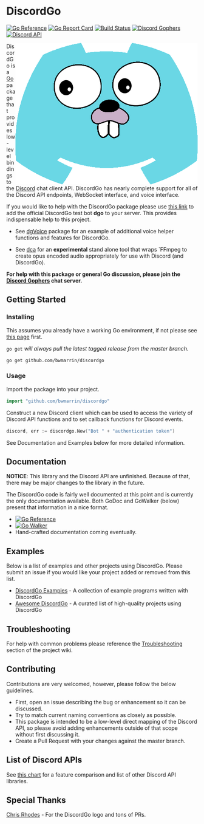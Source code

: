 # DiscordGo

[![Go Reference](https://pkg.go.dev/badge/github.com/bwmarrin/discordgo.svg)](https://pkg.go.dev/github.com/bwmarrin/discordgo) [![Go Report Card](https://goreportcard.com/badge/github.com/bwmarrin/discordgo)](https://goreportcard.com/report/github.com/bwmarrin/discordgo) [![Build Status](https://travis-ci.com/bwmarrin/discordgo.svg?branch=master)](https://travis-ci.com/bwmarrin/discordgo) [![Discord Gophers](https://img.shields.io/badge/Discord%20Gophers-%23discordgo-blue.svg)](https://discord.gg/golang) [![Discord API](https://img.shields.io/badge/Discord%20API-%23go_discordgo-blue.svg)](https://discord.com/invite/discord-api)

<img alt="discordgo-logo" align="right" src="https://github.com/bwmarrin/discordgo/blob/master/docs/img/discordgo.png">

DiscordGo is a [Go](https://golang.org/) package that provides low-level 
bindings to the [Discord](https://discord.com/) chat client API. DiscordGo has nearly complete support for all of the Discord API endpoints, WebSocket
interface, and voice interface.

If you would like to help with the DiscordGo package please use 
[this link](https://discord.com/oauth2/authorize?client_id=173113690092994561&scope=bot)
to add the official DiscordGo test bot **dgo** to your server. This provides 
indispensable help to this project.

* See [dgVoice](https://github.com/bwmarrin/dgvoice) package for an example of
additional voice helper functions and features for DiscordGo.

* See [dca](https://github.com/bwmarrin/dca) for an **experimental** stand alone
tool that wraps `FFmpeg to create opus encoded audio appropriately for use with
Discord (and DiscordGo).

**For help with this package or general Go discussion, please join the [Discord 
Gophers](https://discord.gg/golang) chat server.**

## Getting Started

### Installing

This assumes you already have a working Go environment, if not please see
[this page](https://golang.org/doc/install) first.

`go get` *will always pull the latest tagged release from the master branch.*

```sh
go get github.com/bwmarrin/discordgo
```

### Usage

Import the package into your project.

```go
import "github.com/bwmarrin/discordgo"
```

Construct a new Discord client which can be used to access the variety of 
Discord API functions and to set callback functions for Discord events.

```go
discord, err := discordgo.New("Bot " + "authentication token")
```

See Documentation and Examples below for more detailed information.


## Documentation

**NOTICE**: This library and the Discord API are unfinished.
Because of that, there may be major changes to the library in the future.

The DiscordGo code is fairly well documented at this point and is currently
the only documentation available.  Both GoDoc and GoWalker (below) present
that information in a nice format.

- [![Go Reference](https://pkg.go.dev/badge/github.com/bwmarrin/discordgo.svg)](https://pkg.go.dev/github.com/bwmarrin/discordgo)
- [![Go Walker](https://gowalker.org/api/v1/badge)](https://gowalker.org/github.com/bwmarrin/discordgo) 
- Hand-crafted documentation coming eventually.


## Examples

Below is a list of examples and other projects using DiscordGo.  Please submit 
an issue if you would like your project added or removed from this list. 

- [DiscordGo Examples](https://github.com/bwmarrin/discordgo/tree/master/examples) - A collection of example programs written with DiscordGo
- [Awesome DiscordGo](https://github.com/bwmarrin/discordgo/wiki/Awesome-DiscordGo) - A curated list of high-quality projects using DiscordGo

## Troubleshooting
For help with common problems please reference the 
[Troubleshooting](https://github.com/bwmarrin/discordgo/wiki/Troubleshooting) 
section of the project wiki.


## Contributing
Contributions are very welcomed, however, please follow the below guidelines.

- First, open an issue describing the bug or enhancement so it can be
discussed.  
- Try to match current naming conventions as closely as possible.  
- This package is intended to be a low-level direct mapping of the Discord API, 
so please avoid adding enhancements outside of that scope without first discussing it.
- Create a Pull Request with your changes against the master branch.


## List of Discord APIs

See [this chart](https://abal.moe/Discord/Libraries.html) for a feature 
comparison and list of other Discord API libraries.

## Special Thanks

[Chris Rhodes](https://github.com/iopred) - For the DiscordGo logo and tons of PRs.
